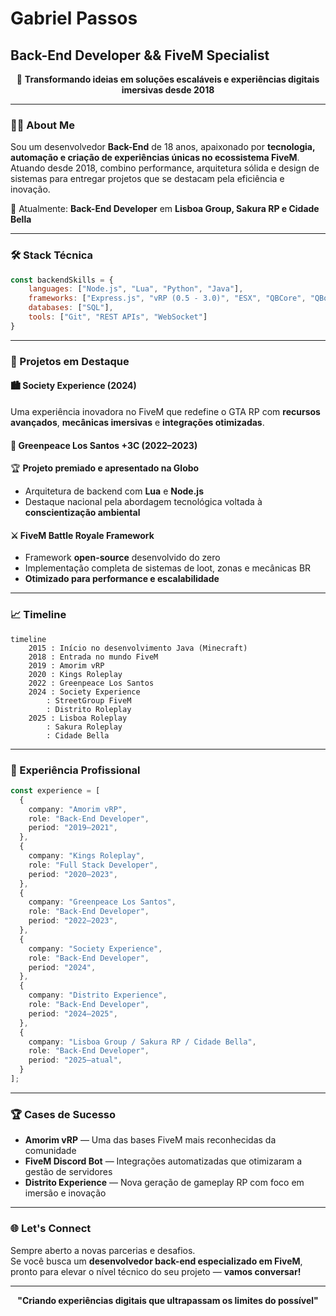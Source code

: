 # Gabriel Passos
## Back-End Developer && FiveM Specialist

<div align="center">

🚀 **Transformando ideias em soluções escaláveis e experiências digitais imersivas desde 2018**

</div>

---

### 👨‍💻 About Me

Sou um desenvolvedor **Back-End** de 18 anos, apaixonado por **tecnologia, automação e criação de experiências únicas no ecossistema FiveM**.  
Atuando desde 2018, combino performance, arquitetura sólida e design de sistemas para entregar projetos que se destacam pela eficiência e inovação.

💼 Atualmente: **Back-End Developer** em **Lisboa Group, Sakura RP e Cidade Bella**

---

### 🛠️ Stack Técnica

```javascript
const backendSkills = {
    languages: ["Node.js", "Lua", "Python", "Java"],
    frameworks: ["Express.js", "vRP (0.5 - 3.0)", "ESX", "QBCore", "QBox"],
    databases: ["SQL"],
    tools: ["Git", "REST APIs", "WebSocket"]
}
```

---

### 🌟 Projetos em Destaque

#### 🏙️ Society Experience (2024)
Uma experiência inovadora no FiveM que redefine o GTA RP com **recursos avançados**, **mecânicas imersivas** e **integrações otimizadas**.

#### 🌿 Greenpeace Los Santos +3C (2022–2023)
🏆 **Projeto premiado e apresentado na Globo**  
- Arquitetura de backend com **Lua** e **Node.js**  
- Destaque nacional pela abordagem tecnológica voltada à **conscientização ambiental**

#### ⚔️ FiveM Battle Royale Framework
- Framework **open-source** desenvolvido do zero  
- Implementação completa de sistemas de loot, zonas e mecânicas BR  
- **Otimizado para performance e escalabilidade**

---

### 📈 Timeline

```mermaid
timeline
    2015 : Início no desenvolvimento Java (Minecraft)
    2018 : Entrada no mundo FiveM
    2019 : Amorim vRP
    2020 : Kings Roleplay
    2022 : Greenpeace Los Santos
    2024 : Society Experience
        : StreetGroup FiveM
        : Distrito Roleplay
    2025 : Lisboa Roleplay
        : Sakura Roleplay
        : Cidade Bella
```

---

### 💼 Experiência Profissional

```typescript
const experience = [
  {
    company: "Amorim vRP",
    role: "Back-End Developer",
    period: "2019–2021",
  },
  {
    company: "Kings Roleplay",
    role: "Full Stack Developer",
    period: "2020–2023",
  },
  {
    company: "Greenpeace Los Santos",
    role: "Back-End Developer",
    period: "2022–2023",
  },
  {
    company: "Society Experience",
    role: "Back-End Developer",
    period: "2024",
  },
  {
    company: "Distrito Experience",
    role: "Back-End Developer",
    period: "2024–2025",
  },
  {
    company: "Lisboa Group / Sakura RP / Cidade Bella",
    role: "Back-End Developer",
    period: "2025–atual",
  }
];
```

---

### 🏆 Cases de Sucesso

- **Amorim vRP** — Uma das bases FiveM mais reconhecidas da comunidade  
- **FiveM Discord Bot** — Integrações automatizadas que otimizaram a gestão de servidores  
- **Distrito Experience** — Nova geração de gameplay RP com foco em imersão e inovação

---

### 🌐 Let's Connect

Sempre aberto a novas parcerias e desafios.  
Se você busca um **desenvolvedor back-end especializado em FiveM**, pronto para elevar o nível técnico do seu projeto — **vamos conversar!**

---

<div align="center">

**"Criando experiências digitais que ultrapassam os limites do possível"**

</div>
